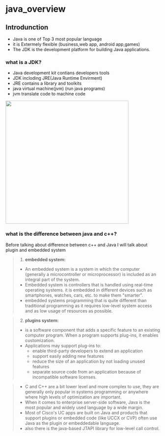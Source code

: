 # java_overview

## Introdunction
 - Java is one of Top 3 most popular language
 - it is Extermely flexible (business,web app, android app,games)
 - The JDK is the development platform for building Java applications.

### what is a JDK?
- Java development kit contians developers tools
- JDK incloding JRE(Java Runtime Envirment)
- JRE contains a library and toolkits 
- java virtual machine(jvm) (run java programs)
- jvm translate code to machine code
<img src="https://i1.wp.com/www.softwaretestingmaterial.com/wp-content/uploads/2018/03/JDK-JRE-JVM-Illustration.png?resize=461%2C440&ssl=1" style="display:block;text-align: center;" width="400" height="400"/>

### what is the difference between java and c++?
Before talking about difference between c++ and Java I will talk about plugin and embedded system
> 1. **embedded system:** 
>
> - An embedded system is a system in which the computer (generally a microcontroller or microprocessor) is included as an integral part of the system.<br>
> - Embedded system is controllers that is handled using real-time operating systems. it is  embedded in different devices such as smartphones, watches, cars, etc. to make them "smarter".<br>
> - embedded systems programming that is quite different than traditional programming as it requires low-level system access and as low usage of resources as possible.

> 2. **plugins system:** 
>-  is a software component that adds a specific feature to an existing computer program. When a program supports plug-ins, it enables customization.
>-  Applications may support plug-ins to:
>    - enable third-party developers to extend an application
>    - support easily adding new features
>    - reduce the size of an application by not loading unused features
>    - separate source code from an application because of incompatible software licenses.

> - C and C++ are a bit lower level and more complex to use, they are generally only popular in systems programming or anywhere where high levels of optimization are important.
> - When it comes to enterprise server-side software, Java is the most popular and widely used language by a wide margin. 
> - Most of Cisco's UC apps are built on Java and products that support plugins or embedded code (like UCCX or CVP) often use Java as the plugin or embeddedable language.
> - also there is  the java-based JTAPI library for low-level call control.





 

